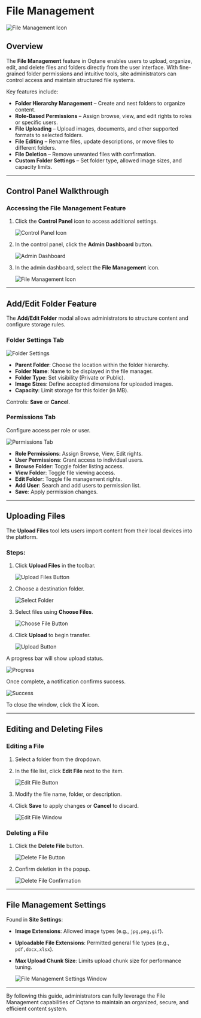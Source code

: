 # File Management

![File Management Icon](./assets/file-management.png)

## Overview

The **File Management** feature in Oqtane enables users to upload, organize, edit, and delete files and folders directly from the user interface. With fine-grained folder permissions and intuitive tools, site administrators can control access and maintain structured file systems.

Key features include:

- **Folder Hierarchy Management** – Create and nest folders to organize content.
- **Role-Based Permissions** – Assign browse, view, and edit rights to roles or specific users.
- **File Uploading** – Upload images, documents, and other supported formats to selected folders.
- **File Editing** – Rename files, update descriptions, or move files to different folders.
- **File Deletion** – Remove unwanted files with confirmation.
- **Custom Folder Settings** – Set folder type, allowed image sizes, and capacity limits.

---

## Control Panel Walkthrough

### Accessing the File Management Feature

1. Click the **Control Panel** icon to access additional settings.

   ![Control Panel Icon](./assets/control-panel-button.png)

2. In the control panel, click the **Admin Dashboard** button.

   ![Admin Dashboard](./assets/control-panel-admin-dashboard-button.png)

3. In the admin dashboard, select the **File Management** icon.

   ![File Management Icon](./assets/admin-dashboard-file-management.png)

---

## Add/Edit Folder Feature

The **Add/Edit Folder** modal allows administrators to structure content and configure storage rules.

### Folder Settings Tab

![Folder Settings](./assets/file-management-folder-settings.png)

- **Parent Folder**: Choose the location within the folder hierarchy.
- **Folder Name**: Name to be displayed in the file manager.
- **Folder Type**: Set visibility (Private or Public).
- **Image Sizes**: Define accepted dimensions for uploaded images.
- **Capacity**: Limit storage for this folder (in MB).

Controls: **Save** or **Cancel**.

### Permissions Tab

Configure access per role or user.

![Permissions Tab](./assets/file-management-folder-permissions.png)

- **Role Permissions**: Assign Browse, View, Edit rights.
- **User Permissions**: Grant access to individual users.
- **Browse Folder**: Toggle folder listing access.
- **View Folder**: Toggle file viewing access.
- **Edit Folder**: Toggle file management rights.
- **Add User**: Search and add users to permission list.
- **Save**: Apply permission changes.

---

## Uploading Files

The **Upload Files** tool lets users import content from their local devices into the platform.

### Steps:

1. Click **Upload Files** in the toolbar.

   ![Upload Files Button](./assets/file-management-upload-files-button.png)

2. Choose a destination folder.

   ![Select Folder](./assets/file-management-upload-files-folder.png)

3. Select files using **Choose Files**.

   ![Choose File Button](./assets/file-management-upload-files-choose-file-button.png)

4. Click **Upload** to begin transfer.

   ![Upload Button](./assets/file-management-upload-files-upload-button.png)

A progress bar will show upload status.

   ![Progress](./assets/file-management-upload-files-progress-bar.png)

Once complete, a notification confirms success.

   ![Success](./assets/file-management-upload-files-success-notification.png)

To close the window, click the **X** icon.

---

## Editing and Deleting Files

### Editing a File

1. Select a folder from the dropdown.
2. In the file list, click **Edit File** next to the item.

   ![Edit File Button](./assets/file-management-edit-file-button.png)

3. Modify the file name, folder, or description.
4. Click **Save** to apply changes or **Cancel** to discard.

   ![Edit File Window](./assets/file-management-edit-file-window.png)

### Deleting a File

1. Click the **Delete File** button.

   ![Delete File Button](./assets/file-management-file-delete-button.png)

2. Confirm deletion in the popup.

   ![Delete File Confirmation](./assets/file-management-file-delete-confirmation-window.png)

---

## File Management Settings

Found in **Site Settings**:

- **Image Extensions**: Allowed image types (e.g., `jpg,png,gif`).
- **Uploadable File Extensions**: Permitted general file types (e.g., `pdf,docx,xlsx`).
- **Max Upload Chunk Size**: Limits upload chunk size for performance tuning.

   ![File Management Settings Window](./assets/file-management-settings.png)

---

By following this guide, administrators can fully leverage the File Management capabilities of Oqtane to maintain an organized, secure, and efficient content system.
